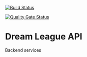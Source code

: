 [![Build Status](https://dev.azure.com/johnwatson484/John%20D%20Watson/_apis/build/status/Dream%20League%20Identity?branchName=master)](https://dev.azure.com/johnwatson484/John%20D%20Watson/_build/latest?definitionId=39&branchName=master)

[![Quality Gate Status](https://sonarcloud.io/api/project_badges/measure?project=johnwatson484_dream-league-api&metric=alert_status)](https://sonarcloud.io/dashboard?id=johnwatson484_dream-league-api)

# Dream League API
Backend services
